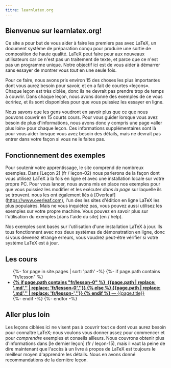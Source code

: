 ```yaml
---
titre: learnlatex.org
---
```


## Bienvenue sur learnlatex.org!

Ce site a pour but de vous aider à faire les premiers pas avec LaTeX, un document
système de préparation conçu pour produire une sortie de composition de haute qualité. LaTeX peut
faire peur aux nouveaux utilisateurs car ce n'est pas un traitement de texte, et parce que ce n'est pas un
programme unique. Notre objectif ici est de vous aider à démarrer sans essayer de montrer
vous _tout_ en une seule fois.

Pour ce faire, nous avons pris environ 15 des choses les plus importantes dont vous aurez besoin pour
savoir, et en a fait de courtes «leçons». Chaque leçon est très ciblée, donc ils
ne devrait pas prendre trop de temps à couvrir. Dans chaque leçon, nous avons donné des exemples de ce
vous écririez, et ils sont disponibles pour que vous puissiez les essayer en ligne.

Nous savons que les gens voudront en savoir plus que ce que nous pouvons couvrir en 15 courts
cours. Pour vous guider lorsque vous avez besoin de plus d'informations, nous avons donc
y compris une page «aller plus loin» pour chaque leçon. Ces informations supplémentaires sont
là pour vous aider lorsque vous avez besoin des détails, mais ne devrait pas entrer dans votre
façon si vous ne le faites pas.

## Fonctionnement des exemples

Pour soutenir votre apprentissage, le site comprend de nombreux exemples. Dans
[Leçon 2] (fr / leçon-02) nous parlerons de la façon dont vous utilisez LaTeX à la fois en ligne et avec
une installation locale sur votre propre PC. Pour vous lancer, nous avons mis en place
nos exemples pour que vous puissiez les modifier et les exécuter _dans la page_ sur laquelle ils se trouvent. nous
les ont également liés à [Overleaf] (https://www.overleaf.com), l'un des
les sites d'édition en ligne LaTeX les plus populaires. Mais ne vous inquiétez pas, vous pouvez aussi
utilisez les exemples sur votre propre machine. Vous pouvez en savoir plus sur l'utilisation du
exemples [dans l'aide du site] (en / help).

Nos exemples sont basés sur l'utilisation d'une installation LaTeX à jour. Ils
tous fonctionnent avec nos deux systèmes de démonstration en ligne, donc si vous devenez étrange
erreurs, vous voudrez peut-être vérifier si votre système LaTeX est à jour.

## Les cours

<ul>
{%- for page in site.pages | sort: 'path' -%}
{%- if page.path  contains "fr/lesson" %}
<li><a href="{{page.path | replace: '.md','' | replace: 'fr/',''}}">
<b>
{% if page.path contains "fr/lesson-0" %}
&#160;{{page.path | replace: '.md','' | replace: 'fr/lesson-0',''}}
{% else %}
{{page.path | replace: '.md','' | replace: 'fr/lesson-',''}}
{% endif %}
</b>
&mdash; {{page.title}}</a></li>
{%- endif -%}
{%- endfor -%}
</ul>


## Aller plus loin

Les leçons ciblées ici ne visent pas à couvrir tout ce dont vous aurez besoin pour
connaître LaTeX; nous voulons vous donner assez pour commencer et pour _comprendre_
exemples et conseils ailleurs. Nous couvrons obtenir plus d'informations dans [le dernier
leçon] (fr / leçon-15), mais il vaut la peine de dire maintenant que l'accès à un livre
à propos de LaTeX est toujours le meilleur moyen d'apprendre les détails. Nous en avons donné
recommandations de la dernière leçon.
